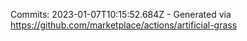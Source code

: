 Commits: 2023-01-07T10:15:52.684Z - Generated via https://github.com/marketplace/actions/artificial-grass
<br>
